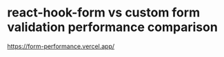 # react-hook-form vs custom form validation performance comparison

https://form-performance.vercel.app/
